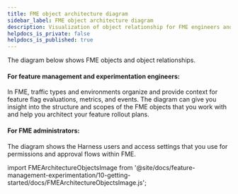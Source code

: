 ```yaml
---
title: FME object architecture diagram
sidebar_label: FME object architecture diagram
description: Visualization of object relationship for FME engineers and administrators
helpdocs_is_private: false
helpdocs_is_published: true
---
```


The diagram below shows FME objects and object relationships.

#### For feature management and experimentation engineers:

In FME, traffic types and environments organize and provide context for feature flag evaluations, metrics, and events. The diagram can give you insight into the structure and scopes of the FME objects that you work with and help you architect your feature rollout plans.

#### For FME administrators:

The diagram shows the Harness users and access settings that you use for permissions and approval flows within FME.

import FMEArchitectureObjectsImage from '@site/docs/feature-management-experimentation/10-getting-started/docs/FMEArchitectureObjectsImage.js';

<FMEArchitectureObjectsImage />